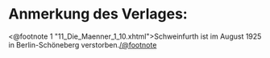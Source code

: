 Anmerkung des Verlages:
=======================

<@footnote 1 "11_Die_Maenner_1_10.xhtml">Schweinfurth ist im August 1925 in
Berlin-Schöneberg verstorben.</@footnote>

